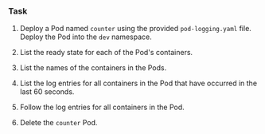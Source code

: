 ### Task

1. Deploy a Pod named `counter` using the provided `pod-logging.yaml` file. Deploy the Pod into the `dev` namespace.

1. List the ready state for each of the Pod's containers.

1. List the names of the containers in the Pods.

1. List the log entries for all containers in the Pod that have occurred in the last 60 seconds.

1. Follow the log entries for all containers in the Pod.

1. Delete the `counter` Pod.